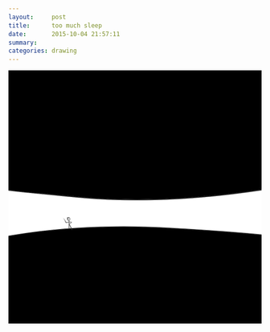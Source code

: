 ```yaml
---
layout:     post
title:      too much sleep
date:       2015-10-04 21:57:11
summary:    
categories: drawing
---
```

![too much sleep](/images/_diary/too-much-sleep.png "sober, not productive")
